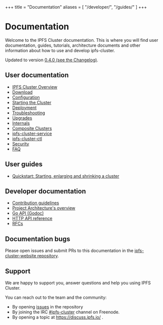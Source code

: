 +++
title = "Documentation"
aliases = [
    "/developer/",
    "/guides/"
]
+++

# Documentation

Welcome to the IPFS Cluster documentation. This is where you will find user documentation, guides, tutorials, architecture documents and other information about how to use and develop ipfs-cluster.

<div class="tipbox tip">Updated to version <a href="https://github.com/ipfs/ipfs-cluster/blob/master/CHANGELOG.md">0.4.0 (see the Changelog)</a>.</div>


## User documentation

* [IPFS Cluster Overview](overview)
* [Download](download)
* [Configuration](configuration)
* [Starting the Cluster](starting)
* [Deployment](deployment)
* [Troubleshooting](troubleshooting)
* [Upgrades](upgrades)
* [Internals](internals)
* [Composite Clusters](composite-clusters)
* [ipfs-cluster-service](ipfs-cluster-service)
* [ipfs-cluster-ctl](ipfs-cluster-ctl)
* [Security](security)
* [FAQ](faq)

## User guides

* [Quickstart: Starting, enlarging and shrinking a cluster](/guides/quickstart)

## Developer documentation

* [Contribution guidelines](/developer/contribute)
* [Project Architecture's overview](/developer/architecture)
* [Go API (Godoc)](https://godoc.org/github.com/ipfs/ipfs-cluster)
* [HTTP API reference](/developer/api)
* [RFCs](/developer/rfcs)

## Documentation bugs

Please open issues and submit PRs to this documentation in the [ipfs-cluster-website repository](https://github.com/ipfs/ipfs-cluster-website/issues).

## Support

We are happy to support you, answer questions and help you using IPFS Cluster.

You can reach out to the team and the community:

* By opening [issues](https://github.com/ipfs/ipfs-cluster/issues) in the repository
* By joining the IRC [\#ipfs-cluster](http://webchat.freenode.net/?channels=%23ipfs-cluster) channel on Freenode.
* By opening a topic at https://discuss.ipfs.io/ .
